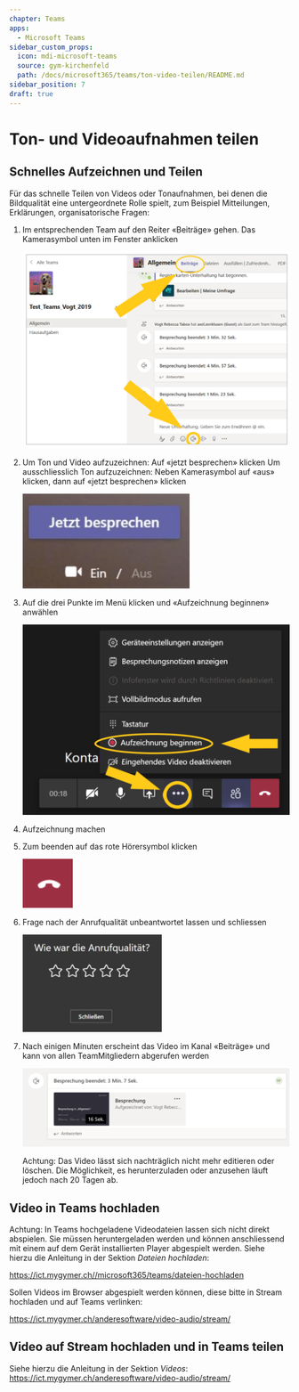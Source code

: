 ```yaml
---
chapter: Teams
apps:
  - Microsoft Teams
sidebar_custom_props:
  icon: mdi-microsoft-teams
  source: gym-kirchenfeld
  path: /docs/microsoft365/teams/ton-video-teilen/README.md
sidebar_position: 7
draft: true
---
```


# Ton- und Videoaufnahmen teilen



## Schnelles Aufzeichnen und Teilen

Für das schnelle Teilen von Videos oder Tonaufnahmen, bei denen die Bildqualität eine untergeordnete
Rolle spielt, zum Beispiel Mitteilungen, Erklärungen, organisatorische Fragen:


1. Im entsprechenden Team auf den Reiter «Beiträge» gehen. Das Kamerasymbol unten im Fenster anklicken

    ![](./images/teams-teilen01.png)


2. Um Ton und Video aufzuzeichnen: Auf «jetzt besprechen» klicken Um ausschliesslich Ton aufzuzeichnen: Neben Kamerasymbol auf «aus» klicken, dann auf «jetzt
besprechen» klicken

    ![](./images/teams-teilen02.png)


3. Auf die drei Punkte im Menü klicken und «Aufzeichnung beginnen» anwählen

    ![](./images/teams-teilen03.png)


4. Aufzeichnung machen


5. Zum beenden auf das rote Hörersymbol klicken

    ![](./images/teams-teilen04.png)


6. Frage nach der Anrufqualität unbeantwortet lassen und schliessen

    ![](./images/teams-teilen05.png)


7. Nach einigen Minuten erscheint das Video im Kanal «Beiträge» und kann von allen TeamMitgliedern abgerufen werden

    ![](./images/teams-teilen06.png)

    Achtung: Das Video lässt sich nachträglich nicht mehr editieren oder löschen. Die Möglichkeit, es herunterzuladen oder anzusehen läuft jedoch nach 20 Tagen ab. 

## Video in Teams hochladen

Achtung: In Teams hochgeladene Videodateien lassen sich nicht direkt abspielen. Sie müssen heruntergeladen werden und können anschliessend mit einem auf dem Gerät installierten Player abgespielt werden. Siehe hierzu die Anleitung in der Sektion _Dateien hochladen_: 

https://ict.mygymer.ch//microsoft365/teams/dateien-hochladen

Sollen Videos im Browser abgespielt werden können, diese bitte in Stream hochladen und auf Teams verlinken:

https://ict.mygymer.ch/anderesoftware/video-audio/stream/


## Video auf Stream hochladen und in Teams teilen

Siehe hierzu die Anleitung in der Sektion _Videos_: https://ict.mygymer.ch/anderesoftware/video-audio/stream/
